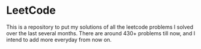 # LeetCode
This is a repository to put my solutions of all the leetcode problems I solved over the last several months. There are around 430+ problems till now, and I intend to add more everyday from now on.
